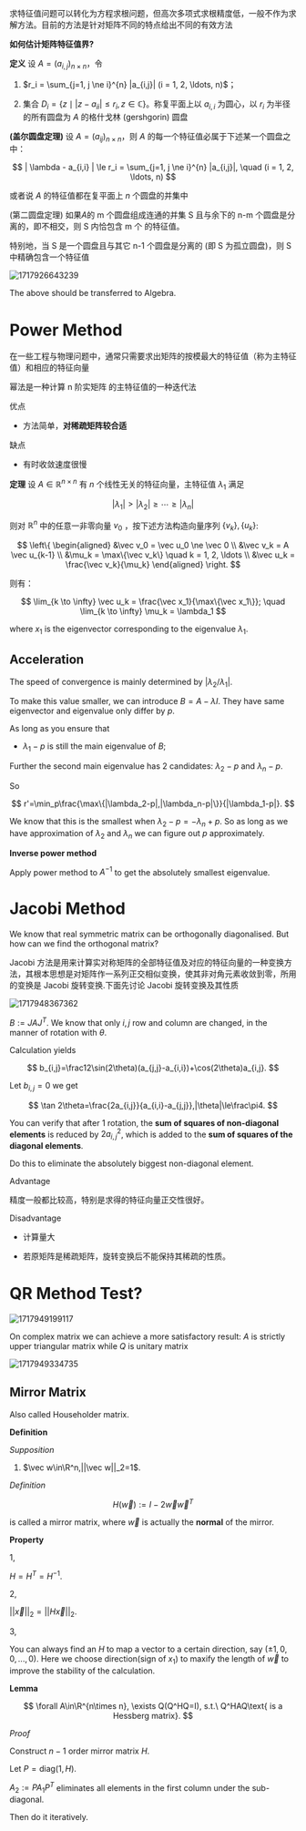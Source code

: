 求特征值问题可以转化为方程求根问题，但高次多项式求根精度低，一般不作为求解方法。目前的方法是针对矩阵不同的特点给出不同的有效方法

**如何估计矩阵特征值界?**

**定义** 设 $A = (a_{i,j})_{n \times n}$，令

1. $r_i = \sum_{j=1, j \ne i}^{n} |a_{i,j}| (i = 1, 2, \ldots, n)$；

2. 集合 $D_i = \{ z \mid |z - a_{ii}| \le r_i, z \in \mathbb{C} \}$。称复平面上以 $a_{i,i}$ 为圆心，以 $r_i$ 为半径的所有圆盘为 $A$ 的格什戈林 (gershgorin) 圆盘

**(盖尔圆盘定理)** 设 $A = (a_{ij})_{n \times n}$，则 $A$ 的每一个特征值必属于下述某一个圆盘之中：

$$
| \lambda - a_{i,i} | \le r_i = \sum_{j=1, j \ne i}^{n} |a_{i,j}|, \quad (i = 1, 2, \ldots, n)
$$

或者说 $A$ 的特征值都在复平面上 $n$ 个圆盘的并集中

(第二圆盘定理) 如果$A$的 m 个圆盘组成连通的并集 S 且与余下的 n-m 个圆盘是分离的，即不相交，则 S 内恰包含 m 个 的特征值。

特别地，当 S 是一个圆盘且与其它 n-1 个圆盘是分离的 (即 S 为孤立圆盘)，则 S 中精确包含一个特征值

![1717926643239](image/numerical_eigenvalue_mat/1717926643239.png)

The above should be transferred to Algebra.

# Power Method

在一些工程与物理问题中，通常只需要求出矩阵的按模最大的特征值（称为主特征值）和相应的特征向量

幂法是一种计算 n 阶实矩阵 的主特征值的一种迭代法

优点

- 方法简单，**对稀疏矩阵较合适**

缺点

- 有时收敛速度很慢

**定理** 设 $A \in \mathbb{R}^{n \times n}$ 有 $n$ 个线性无关的特征向量，主特征值 $\lambda_1$ 满足

$$
|\lambda_1| > |\lambda_2| \ge \cdots \ge |\lambda_n|
$$

则对 $\mathbb{R}^n$ 中的任意一非零向量 $v_0$ ，按下述方法构造向量序列 $\{v_k\}, \{u_k\}$:

$$
\left\{
\begin{aligned}
&\vec v_0 = \vec u_0 \ne \vec 0 \\
&\vec v_k = A \vec u_{k-1} \\
&\mu_k = \max\{\vec v_k\} \quad k = 1, 2, \ldots \\
&\vec u_k = \frac{\vec v_k}{\mu_k}
\end{aligned}
\right.
$$

则有：

$$
\lim_{k \to \infty} \vec u_k = \frac{\vec x_1}{\max\{\vec x_1\}}; \quad \lim_{k \to \infty} \mu_k = \lambda_1
$$

where $x_1$ is the eigenvector corresponding to the eigenvalue $\lambda_1$.

## Acceleration

The speed of convergence is mainly determined by $|\lambda_2/\lambda_1|$.

To make this value smaller, we can introduce $B=A-\lambda I$. They have same eigenvector and eigenvalue only differ by $p$.

As long as you ensure that 

- $\lambda_1-p$ is still the main eigenvalue of $B$;

Further the second main eigenvalue has 2 candidates: $\lambda_2-p$ and $\lambda_n-p$.

So 

$$
r'=\min_p\frac{\max\{|\lambda_2-p|,|\lambda_n-p|\}}{|\lambda_1-p|}.
$$

We know that this is the smallest when $\lambda_2-p=-\lambda_n+p$. So as long as we have approximation of $\lambda_2$ and $\lambda_n$ we can figure out $p$ approximately.

**Inverse power method**

Apply power method to $A^{-1}$ to get the absolutely smallest eigenvalue.

# Jacobi Method

We know that real symmetric matrix can be orthogonally diagonalised. But how can we find the orthogonal matrix?

Jacobi 方法是用来计算实对称矩阵的全部特征值及对应的特征向量的一种变换方法，其根本思想是对矩阵作一系列正交相似变换，使其非对角元素收敛到零，所用的变换是 Jacobi 旋转变换.下面先讨论 Jacobi 旋转变换及其性质

![1717948367362](image/numerical_eigenvalue_mat/1717948367362.png)

$B:=JAJ^T$. We know that only $i,j$ row and column are changed, in the manner of rotation with $\theta$.

Calculation yields

$$
b_{i,j}=\frac12\sin(2\theta)(a_{j,j}-a_{i,i})+\cos(2\theta)a_{i,j}.
$$

Let $b_{i,j}=0$ we get

$$
\tan 2\theta=\frac{2a_{i,j}}{a_{i,i}-a_{j,j}},|\theta|\le\frac\pi4.
$$

You can verify that after 1 rotation, the **sum of squares of non-diagonal elements** is reduced by $2a_{i,j}^2$, which is added to the **sum of squares of the diagonal elements**.

Do this to eliminate the absolutely biggest non-diagonal element.


Advantage

精度一般都比较高，特别是求得的特征向量正交性很好。

Disadvantage

- 计算量大

- 若原矩阵是稀疏矩阵，旋转变换后不能保持其稀疏的性质。

# QR Method Test?

![1717949199117](image/numerical_eigenvalue_mat/1717949199117.png)

On complex matrix we can achieve a more satisfactory result: $A$ is strictly upper triangular matrix while $Q$ is unitary matrix

![1717949334735](image/numerical_eigenvalue_mat/1717949334735.png)

## Mirror Matrix
Also called Householder matrix.

**Definition**

*Supposition*

1. $\vec w\in\R^n,||\vec w||_2=1$.

*Definition*

$$
H(\vec w):=I-2\vec w\vec w^T
$$

is called a mirror matrix, where $\vec w$ is actually the **normal** of the mirror.

**Property**

1,

$H=H^T=H^{-1}.$

2,

$||\vec x||_2=||H\vec x||_2.$

3,

You can always find an $H$ to map a vector to a certain direction, say $(\pm1,0,0,...,0)$. Here we choose direction(sign of $x_1$) to maxify the length of $\vec w$ to improve the stability of the calculation.


**Lemma**

$$
\forall A\in\R^{n\times n}, \exists Q(Q^HQ=I), s.t.\ Q^HAQ\text{ is a Hessberg matrix}.
$$

*Proof*

Construct $n-1$ order mirror matrix $H$. 

Let $P=\text{diag}(1, H)$.

$A_2:=PA_1P^T$ eliminates all elements in the first column under the sub-diagonal.

Then do it iteratively.
